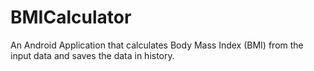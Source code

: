 # BMICalculator

An Android Application that calculates Body Mass Index (BMI) from the input data and saves the data in history.
